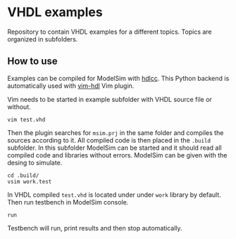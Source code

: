 # VHDL examples

Repository to contain VHDL examples for a different topics. Topics are organized in subfolders.

## How to use

Examples can be compiled for ModelSim with [hdlcc](https://github.com/suoto/hdlcc).
This Python backend is automatically used with [vim-hdl](https://github.com/suoto/vim-hdl) Vim plugin.

Vim needs to be started in example subfolder with VHDL source file or without.
```
vim test.vhd
```
Then the plugin searches for `msim.prj` in the same folder and compiles the sources according to it. All compiled code is then placed in the `.build` subfolder. In this subfolder ModelSim can be started and it should read all compiled code and libraries without errors. ModelSim can be given with the desing to simulate.
```
cd .build/
vsim work.test
```
In VHDL compiled `test.vhd` is located under under `work` library by default. Then run testbench in ModelSim console.
```
run
```
Testbench will run, print results and then stop automatically.
